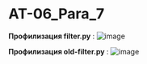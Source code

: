 # AT-06_Para_7
**Профилизация filter.py** :
![image](https://user-images.githubusercontent.com/71844390/142714341-f0d10a4b-d312-4fd1-8750-857a781007e0.png)


**Профилизация old-filter.py** :
![image](https://user-images.githubusercontent.com/71844390/142714382-5d67528c-a498-4393-b351-28d288df934e.png)

